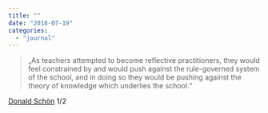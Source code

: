 ```yaml
---
title: ""
date: "2018-07-19"
categories: 
  - "journal"
---
```


> „As teachers attempted to become reflective practitioners, they would feel constrained by and would push against the rule-governed system of the school, and in doing so they would be pushing against the theory of knowledge which underlies the school.“

[Donald Schön](https://www.amazon.de/gp/product/B06XDDZBS2?ref=dbs_p2d_P_R_popup_yes_savings_T2) 1/2
